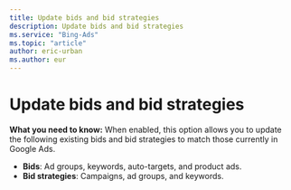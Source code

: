 ```yaml
---
title: Update bids and bid strategies
description: Update bids and bid strategies
ms.service: "Bing-Ads"
ms.topic: "article"
author: eric-urban
ms.author: eur
---
```


# Update bids and bid strategies

**What you need to know:** When enabled, this option allows you to update the following existing bids and bid strategies to match those currently in Google Ads.

- **Bids**: Ad groups, keywords, auto-targets, and product ads.
- **Bid strategies**: Campaigns, ad groups, and keywords.


